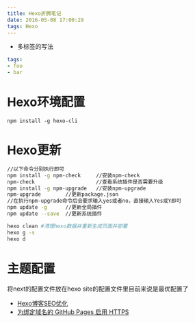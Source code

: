 ```yaml
---
title: Hexo折腾笔记
date: 2016-05-08 17:00:29
tags: Hexo
---
```

+ 多标签的写法
```yaml
tags:
- foo
- bar
```
# Hexo环境配置
`npm install -g hexo-cli`

# Hexo更新
```bash
//以下命令分别执行即可
npm install -g npm-check     //安装npm-check
npm-check                    //查看系统插件是否需要升级
npm install -g npm-upgrade   //安装npm-upgrade
npm-upgrade        //更新package.json
//在执行npm-upgrade命令后会要求输入yes或者no，直接输入Yes或Y即可
npm update -g      //更新全局插件
npm update --save  //更新系统插件

hexo clean #清理hexo数据并重新生成页面并部署
hexo g -s
hexo d
```

# 主题配置
将next的配置文件放在hexo site的配置文件里目前来说是最优配置了
+ [Hexo博客SEO优化](http://www.arao.me/2015/hexo-next-theme-optimize-seo/)
+ [为绑定域名的 GitHub Pages 启用 HTTPS](https://mazhuang.org/2016/05/21/enable-https-for-github-pages/)